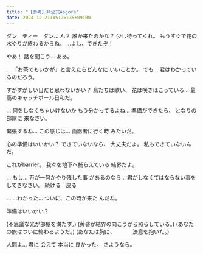 ```yaml
---
title: "【参考】非公式Asgore"
date: 2024-12-21T15:25:35+09:00
---
```

ダン　ディー　ダン…
ん？
誰か来たのかな？
少し待ってくれ。
もうすぐで花の水やりが終わるからね。
…よし、できたぞ！

やあ！
話を聞こう…
ああ。

…
「お茶でもいかが」と言えたらどんなに
いいことか。
でも…
君はわかっているのだろう。

すがすがしい日だと思わないかい？
鳥たちは歌い、
花は咲きほこっている…
最高のキャッチボール日和だ。

…
何をしなくちゃいけないか
もう分かってるよね…
準備ができたら、
となりの部屋に
来なさい。

緊張するね…
この感じは…
歯医者に行く時
みたいだ。

心の準備はいいかい？
できていないなら、
大丈夫だよ。
私もできていないんだ。

これがbarrier。
我々を地下へ捕らえている
結界だよ。

…
もし…
万が一何かやり残した事
があるのなら…
君がしなくてはならない事を
してきなさい。
続ける　戻る

…
…わかった…
ついに、この時が来た
んだね。

準備はいいかい？

(不思議な光が部屋を満たす。)
(黄昏が結界の向こうから照らしている。)
(あなたの旅はついに終わるようだ。)
(あなたは胸に、
　　　決意を抱いた。)

人間よ…
君に
会えて
本当に
良かった。
さようなら。
